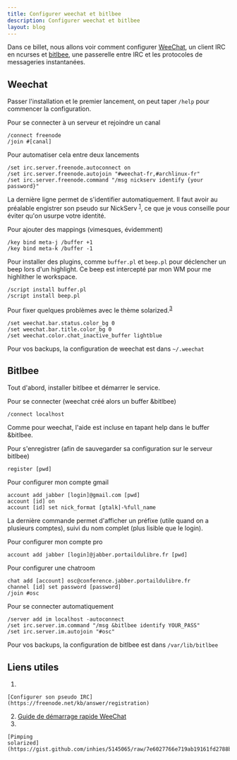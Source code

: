 ```yaml
---
title: Configurer weechat et bitlbee
description: Configurer weechat et bitlbee
layout: blog
---
```

Dans ce billet, nous allons voir comment configurer [WeeChat](http://www.weechat.org/), un client
IRC en ncurses et [bitlbee](http://www.bitlbee.org), une passerelle entre IRC et les protocoles
de messageries instantanées.

## Weechat

Passer l'installation et le premier lancement, on peut taper `/help` pour commencer la
configuration.

Pour se connecter à un serveur et rejoindre un canal

```
/connect freenode
/join #[canal]
```

Pour automatiser cela entre deux lancements

```
/set irc.server.freenode.autoconnect on
/set irc.server.freenode.autojoin "#weechat-fr,#archlinux-fr"
/set irc.server.freenode.command "/msg nickserv identify {your password}"
```

La dernière ligne permet de s'identifier automatiquement. Il faut avoir au préalable engistrer son
pseudo sur NickServ <sup>[1](#cite1)</sup>, ce que je vous conseille pour éviter qu'on usurpe votre
identité.

Pour ajouter des mappings (vimesques, évidemment)

```
/key bind meta-j /buffer +1
/key bind meta-k /buffer -1
```

Pour installer des plugins, comme `buffer.pl` et `beep.pl` pour déclencher un beep lors d'un
highlight. Ce beep est intercepté par mon WM pour me highlither le workspace.

```
/script install buffer.pl
/script install beep.pl
```

Pour fixer quelques problèmes avec le thème solarized.<sup>[3](#cite3)</sup>

```
/set weechat.bar.status.color_bg 0
/set weechat.bar.title.color_bg 0
/set weechat.color.chat_inactive_buffer lightblue
```

Pour vos backups, la configuration de weechat est dans `~/.weechat`

## Bitlbee

Tout d'abord, installer bitlbee et démarrer le service.

Pour se connecter (weechat créé alors un buffer &bitlbee)

```
/connect localhost
```

Comme pour weechat, l'aide est incluse en tapant help dans le buffer &bitlbee.

Pour s'enregistrer (afin de sauvegarder sa configuration sur le serveur bitlbee)

```
register [pwd]
```

Pour configurer mon compte gmail

```
account add jabber [login]@gmail.com [pwd]
account [id] on
account [id] set nick_format [gtalk]-%full_name
```

La dernière commande permet d'afficher un préfixe (utile quand on a plusieurs comptes), suivi du nom
complet (plus lisible que le login).

Pour configurer mon compte pro

```
account add jabber [login]@jabber.portaildulibre.fr [pwd]
```

Pour configurer une chatroom

```
chat add [account] osc@conference.jabber.portaildulibre.fr
channel [id] set password [password]
/join #osc
```

Pour se connecter automatiquement

```
/server add im localhost -autoconnect
/set irc.server.im.command "/msg &bitlbee identify YOUR_PASS"
/set irc.server.im.autojoin "#osc"
```

Pour vos backups, la configuration de bitlbee est dans `/var/lib/bitlbee`

## Liens utiles

1.  

    [Configurer son pseudo IRC](https://freenode.net/kb/answer/registration)
2.  [Guide de démarrage rapide
    WeeChat](http://www.weechat.org/files/doc/stable/weechat_quickstart.fr.html)
3.  

    [Pimping
    solarized](https://gist.github.com/inhies/5145065/raw/7e6027766e719ab19161fd2788b5da924c29c28c/pimping.md)

